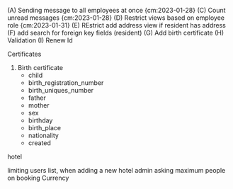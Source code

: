 
(A) Sending message to all employees at once {cm:2023-01-28}
(C) Count unread messages {cm:2023-01-28}
(D) Restrict views based on employee role {cm:2023-01-31}
(E) REstrict add address view if resident has address
(F) add search for foreign key fields (resident)
(G) Add birth certificate 
(H) Validation
(I) Renew Id




Certificates
1. Birth certificate
   - child
   - birth_registration_number
   - birth_uniques_number
   - father
   - mother
   - sex
   - birthday 
   - birth_place
   - nationality
   - created
   








hotel

limiting users list, when adding a new hotel admin
asking maximum people on booking
Currency
